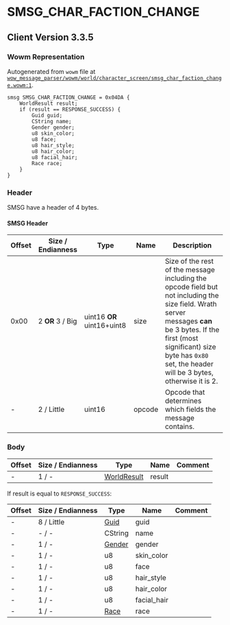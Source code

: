 # SMSG_CHAR_FACTION_CHANGE

## Client Version 3.3.5

### Wowm Representation

Autogenerated from `wowm` file at [`wow_message_parser/wowm/world/character_screen/smsg_char_faction_change.wowm:1`](https://github.com/gtker/wow_messages/tree/main/wow_message_parser/wowm/world/character_screen/smsg_char_faction_change.wowm#L1).
```rust,ignore
smsg SMSG_CHAR_FACTION_CHANGE = 0x04DA {
    WorldResult result;
    if (result == RESPONSE_SUCCESS) {
        Guid guid;
        CString name;
        Gender gender;
        u8 skin_color;
        u8 face;
        u8 hair_style;
        u8 hair_color;
        u8 facial_hair;
        Race race;
    }
}
```
### Header

SMSG have a header of 4 bytes.

#### SMSG Header

| Offset | Size / Endianness | Type   | Name   | Description |
| ------ | ----------------- | ------ | ------ | ----------- |
| 0x00   | 2 **OR** 3 / Big           | uint16 **OR** uint16+uint8 | size | Size of the rest of the message including the opcode field but not including the size field. Wrath server messages **can** be 3 bytes. If the first (most significant) size byte has `0x80` set, the header will be 3 bytes, otherwise it is 2.|
| -      | 2 / Little| uint16 | opcode | Opcode that determines which fields the message contains. |

### Body

| Offset | Size / Endianness | Type | Name | Comment |
| ------ | ----------------- | ---- | ---- | ------- |
| - | 1 / - | [WorldResult](worldresult.md) | result |  |

If result is equal to `RESPONSE_SUCCESS`:

| Offset | Size / Endianness | Type | Name | Comment |
| ------ | ----------------- | ---- | ---- | ------- |
| - | 8 / Little | [Guid](../types/packed-guid.md) | guid |  |
| - | - / - | CString | name |  |
| - | 1 / - | [Gender](gender.md) | gender |  |
| - | 1 / - | u8 | skin_color |  |
| - | 1 / - | u8 | face |  |
| - | 1 / - | u8 | hair_style |  |
| - | 1 / - | u8 | hair_color |  |
| - | 1 / - | u8 | facial_hair |  |
| - | 1 / - | [Race](race.md) | race |  |

